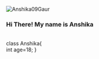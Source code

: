 ![Anshika09Gaur](https://capsule-render.vercel.app/api?type=waving&text=Hello&animation=fadeIn&fontColor=f5e1fd)
<h3>Hi There! My name is Anshika</h3>
</br>
class Anshika{</br>
int age=18;
}
